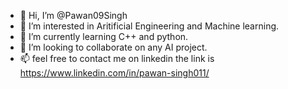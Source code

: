 - 👋 Hi, I’m @Pawan09Singh
- 👀 I’m interested in Aritificial Engineering and Machine learning.
- 🌱 I’m currently learning C++ and python.
- 💞️ I’m looking to collaborate on any AI project.
- 📫 feel free to contact me on linkedin the link is https://www.linkedin.com/in/pawan-singh011/

<!---
Pawan09Singh/Pawan09Singh is a ✨ special ✨ repository because its `README.md` (this file) appears on your GitHub profile.
You can click the Preview link to take a look at your changes.
--->

